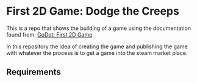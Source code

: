 # First 2D Game: Dodge the Creeps


This is a repo that shows the building of a game using the documentation found from: [GoDot: First 2D Game](https://docs.godotengine.org/en/stable/getting_started/first_2d_game/).

In this repository the idea of creating the game and publishing the game with whatever the process is to get a game into the steam market place.

## Requirements

[](https://docs.godotengine.org/en/stable/getting_started/first_2d_game/index.html#prerequisites)